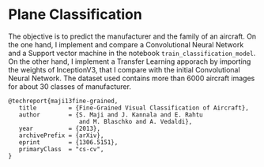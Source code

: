 # Plane Classification

The objective is to predict the manufacturer and the family of an aircraft. On the one hand, I implement and compare a Convolutional Neural Network and a Support vector machine in the notebook `train_classification_model`. On the other hand, I implement a Transfer Learning apporach by importing the weights of InceptionV3, that I compare with the initial Convolutional Neural Network. The dataset used contains more than 6000 aircraft images for about 30 classes of manufacturer.

```
@techreport{maji13fine-grained,
   title         = {Fine-Grained Visual Classification of Aircraft},
   author        = {S. Maji and J. Kannala and E. Rahtu
                    and M. Blaschko and A. Vedaldi},
   year          = {2013},
   archivePrefix = {arXiv},
   eprint        = {1306.5151},
   primaryClass  = "cs-cv",
}
```


